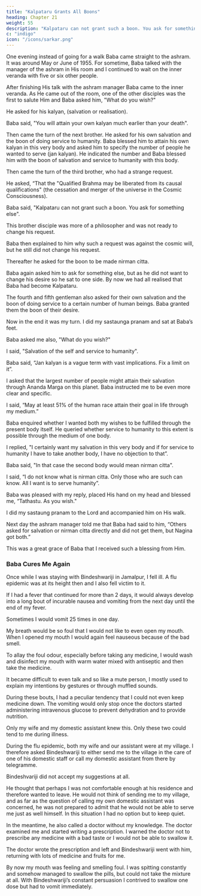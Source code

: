 ```yaml
---
title: "Kalpataru Grants All Boons"
heading: Chapter 21
weight: 55
description: "Kalpataru can not grant such a boon. You ask for something else"
c: "indigo"
icon: "/icons/sarkar.png"
---
```


<!-- Salutations to Baba Who Grants the Desired Boon -->


One evening instead of going for a walk Baba came straight to the ashram. It was around May or June of 1955. For sometime, Baba talked with the manager of the ashram in His room and I continued to wait on the inner veranda with five or six other people.

After finishing His talk with the ashram manager Baba came to the inner veranda. As He came out of the room, one of the other disciples was the first to salute Him and Baba asked him, "What do you wish?"

<!-- Baba was speaking in an unusual manner, so I slipped back a little just to assess the situation before facing Him. By now Baba had sat on a cot in the veranda and asked all of us to sit in front of Him.

Then Baba called the brother disciple who was nearest and asked him, "What do you wish?" -->

He asked for his kalyan, (salvation or realisation). 

Baba said, "You will attain your own kalyan much earlier than your death".

Then came the turn of the next brother. He asked for his own salvation and the boon of doing service to humanity. Baba blessed him to attain his own kalyan in this very body and asked him to specify the number of people he wanted to serve (jan kalyan). He indicated the number and Baba blessed him with the boon of salvation and service to humanity with this body.

Then came the turn of the third brother, who had a strange request.

He asked, “That the "Qualified Brahma may be liberated from its causal qualifications" (the cessation and merger of the universe in the Cosmic Consciousness).

Baba said, "Kalpataru can not grant such a boon. You ask for something else".

This brother disciple was more of a philosopher and was not ready to change his request. 

Baba then explained to him why such a request was against the cosmic will, but he still did not change his request. 

Thereafter he asked for the boon to be made nirman citta. 

Baba again asked him to ask for something else, but as he did not want to change his desire so he sat to one side. By now we had all realised that Baba had become Kalpataru.

The fourth and fifth gentleman also asked for their own salvation and the boon of doing service to a certain number of human beings. Baba granted them the boon of their desire.

Now in the end it was my turn. I did my sastaunga pranam and sat at Baba’s feet. 

Baba asked me also, "What do you wish?"

I said, "Salvation of the self and service to humanity".

Baba said, “Jan kalyan is a vague term with vast implications. Fix a limit on it”.

I asked that the largest number of people might attain their salvation through Ananda Marga on this planet. Baba instructed me to be even more clear and specific. 

I said, “May at least 51% of the human race attain their goal in life through my medium.”

Baba enquired whether I wanted both my wishes to be fulfilled through the present body itself. He queried whether service to humanity to this extent is possible through the medium of one body.

I replied, "I certainly want my salvation in this very body and if for service to humanity I have to take another body, I have no objection to that”. 

Baba said, "In that case the second body would mean nirman citta".

I said, “I do not know what is nirman citta. Only those who are such can know. All I want is to serve humanity”.

Baba was pleased with my reply, placed His hand on my head and blessed me, “Tathastu. As you wish."

I did my sastaung pranam to the Lord and accompanied him on His walk.

Next day the ashram manager told me that Baba had said to him, “Others asked for salvation or nirman citta directly and did not get them, but Nagina got both.” 

This was a great grace of Baba that I received such a blessing from Him.

<!-- Salutations to Baba who Destroys Fear and Sufferings Forever -->


### Baba Cures Me Again

Once while I was staying with Bindeshwariji in Jamalpur, I fell ill. A flu epidemic was at its height then and I also fell victim to it. 

If I had a fever that continued for more than 2 days, it would always develop into a long bout of incurable nausea and vomiting from the next day until the end of my fever.

Sometimes I would vomit 25 times in one day. 

My breath would be so foul that I would not like to even open my mouth. When I opened my mouth I would again feel nauseous because of the bad smell.

To allay the foul odour, especially before taking any medicine, I would wash and disinfect my mouth with warm water mixed with antiseptic and then take the medicine.

It became difficult to even talk and so like a mute person, I mostly used to explain my intentions by gestures or through muffled sounds.

During these bouts, I had a peculiar tendency that I could not even keep medicine down. The vomiting would only stop once the doctors started administering intravenous glucose to prevent dehydration and to provide nutrition. 

Only my wife and my domestic assistant knew this. Only these two could tend to me during illness.

During the flu epidemic, both my wife and our assistant were at my village. I therefore asked Bindeshwariji to either send me to the village in the care of one of his domestic staff or call my domestic assistant from there by telegramme. 

Bindeshvariji did not accept my suggestions at all. 

He thought that perhaps I was not comfortable enough at his residence and therefore wanted to leave. He would not think of sending me to my village, and as far as the question of calling my own domestic assistant was concerned, he was not prepared to admit that he would not be able to serve me just as well himself. In this situation I had no option but to keep quiet. 

In the meantime, he also called a doctor without my knowledge. The doctor examined me and started writing a prescription. I warned the doctor not to prescribe any medicine with a bad taste or I would not be able to swallow it. 

The doctor wrote the prescription and left and Bindeshwariji went with him, returning with lots of medicine and fruits for me.

By now my mouth was feeling and smelling foul. I was spitting constantly and somehow managed to swallow the pills, but could not take the mixture at all. With Bindeshwariji’s constant persuasion I contrived to swallow one dose but had to vomit immediately. 

